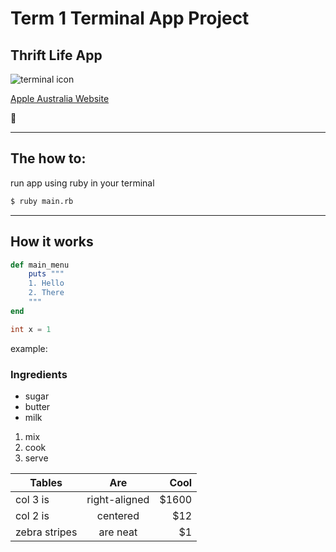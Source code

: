 # Term 1 Terminal App Project
## Thrift Life App

![terminal icon](/weekthree/thrift_life/docs/img/terminal-512.png)

[Apple Australia Website](https://www.apple.com/au)

:rocket:

---

## The how to:

run app using ruby in your terminal
```bash
$ ruby main.rb
```
---

## How it works

```ruby
def main_menu
    puts """
    1. Hello
    2. There
    """
end
```
```c
int x = 1
```

example:
### Ingredients
- sugar
- butter
- milk

1. mix
2. cook
3. serve

<!--This is a comment -->

| Tables        | Are           | Cool  |
| ------------- |:-------------:| -----:|
| col 3 is      | right-aligned | $1600 |
| col 2 is      | centered      |   $12 |
| zebra stripes | are neat      |    $1 |